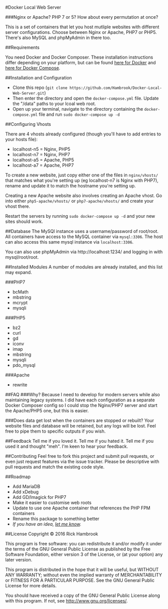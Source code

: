 #Docker Local Web Server

###Nginx or Apache? PHP 7 or 5? How about every permutation at once?

This is a set of containers that let you host mutliple websites with different server configurations. Choose between Nginx or Apache, PHP7 or PHP5. There's also MySQL and phpMyAdmin in there too.

##Requirements

You need Docker and Docker Composer. These installation instructions differ depending on your platform, but can be found [here for Docker](https://docs.docker.com/engine/installation/) and [here for Docker Compose](https://docs.docker.com/compose/install/).

##Installation and Configuration

* Clone this repo (`git clone https://github.com/Hambrook/Docker-Local-Web-Server.git`)
* Then enter the directory and open the `docker-compose.yml` file. Update the "/data" paths to your lcoal web root.
* Open up your terminal, navigate to the directory containing the `docker-compose.yml` file and run `sudo docker-compose up -d`

##Configuring Vhosts

There are 4 vhosts already configured (though you'll have to add entries to your hosts file):

* localhost-n5 = Nginx, PHP5
* localhost-n7 = Nginx, PHP7
* localhost-a5 = Apache, PHP5
* localhost-a7 = Apache, PHP7

To create a new website, just copy either one of the files in `nginx/vhosts/` that matches what you're setting up (eg localhost-n7 is Nginx with PHP7), rename and update it to match the hostname you're setting up.

Creating a new Apache website also involves creating an Apache vhost. Go into either `php5-apache/vhosts/` or `php7-apache/vhosts/` and create your vhost there.

Restart the servers by running `sudo docker-compose up -d` and your new sites should work.

##Database
The MySQl instance uses a username/password of root/root. All containers have access to the MySQL container via `mysql:3306`. The host can also access this same mysql instance via `localhost:3306`.

You can also use phpMyAdmin via http://localhost:1234/ and logging in with mysql/root/root.

##Installed Modules
A number of modules are already installed, and this list may expand.

###PHP7

* bcMath
* mbstring
* mcrypt
* mysqli

###PHP5

* bz2
* curl
* gd
* iconv
* imap
* mbstring
* mysqli
* pdo_mysql

###Apache

* rewrite

##FAQ
###Why?
Because I need to develop for modern servers while also maintaining legacy systems. I did have each configuration as a separate Docker Composer config so I could stop the Nginx/PHP7 server and start the Apache/PHP5 one, but this is easier.

###Does data get lost when the containers are stopped or rebuilt?
Your website files and database will be retained, but any logs will be lost. Feel free to pipe them to specific outputs if you wish.

##Feedback
Tell me if you loved it. Tell me if you hated it. Tell me if you used it and thought "meh". I'm keen to hear your feedback.

##Contributing
Feel free to fork this project and submit pull requests, or even just request features via the issue tracker. Please be descriptive with pull requests and match the existing code style.

##Roadmap
* Add MariaDB
* Add xDebug
* Add GD/Imagick for PHP7
* Make it easier to customise web roots
* Update to use one Apache container that references the PHP FPM containers
* Rename this package to something better
* _If you have an idea, [let me know](https://github.com/Hambrook/Docker-Local-Web-Server/issues)._

##License
Copyright &copy; 2016 Rick Hambrook

This program is free software: you can redistribute it and/or modify
it under the terms of the GNU General Public License as published by
the Free Software Foundation, either version 3 of the License, or
(at your option) any later version.

This program is distributed in the hope that it will be useful,
but WITHOUT ANY WARRANTY; without even the implied warranty of
MERCHANTABILITY or FITNESS FOR A PARTICULAR PURPOSE.  See the
GNU General Public License for more details.

You should have received a copy of the GNU General Public License
along with this program.  If not, see <http://www.gnu.org/licenses/>.